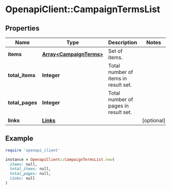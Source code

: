 # OpenapiClient::CampaignTermsList

## Properties

| Name | Type | Description | Notes |
| ---- | ---- | ----------- | ----- |
| **items** | [**Array&lt;CampaignTerms&gt;**](CampaignTerms.md) | Set of items. |  |
| **total_items** | **Integer** | Total number of items in result set. |  |
| **total_pages** | **Integer** | Total number of pages in result set. |  |
| **links** | [**Links**](Links.md) |  | [optional] |

## Example

```ruby
require 'openapi_client'

instance = OpenapiClient::CampaignTermsList.new(
  items: null,
  total_items: null,
  total_pages: null,
  links: null
)
```

